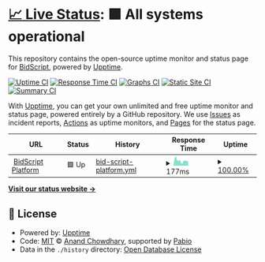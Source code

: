 # [📈 Live Status](https://bidscript.github.io/status-monitor): <!--live status--> **🟩 All systems operational**

This repository contains the open-source uptime monitor and status page for [BidScript](app.bidscript.co.uk/app), powered by [Upptime](https://github.com/upptime/upptime).

[![Uptime CI](https://github.com/bidscript/status-monitor/workflows/Uptime%20CI/badge.svg)](https://github.com/bidscript/status-monitor/actions?query=workflow%3A%22Uptime+CI%22)
[![Response Time CI](https://github.com/bidscript/status-monitor/workflows/Response%20Time%20CI/badge.svg)](https://github.com/bidscript/status-monitor/actions?query=workflow%3A%22Response+Time+CI%22)
[![Graphs CI](https://github.com/bidscript/status-monitor/workflows/Graphs%20CI/badge.svg)](https://github.com/bidscript/status-monitor/actions?query=workflow%3A%22Graphs+CI%22)
[![Static Site CI](https://github.com/bidscript/status-monitor/workflows/Static%20Site%20CI/badge.svg)](https://github.com/bidscript/status-monitor/actions?query=workflow%3A%22Static+Site+CI%22)
[![Summary CI](https://github.com/bidscript/status-monitor/workflows/Summary%20CI/badge.svg)](https://github.com/bidscript/status-monitor/actions?query=workflow%3A%22Summary+CI%22)

With [Upptime](https://upptime.js.org), you can get your own unlimited and free uptime monitor and status page, powered entirely by a GitHub repository. We use [Issues](https://github.com/bidscript/status-monitor/issues) as incident reports, [Actions](https://github.com/bidscript/status-monitor/actions) as uptime monitors, and [Pages](https://bidscript.github.io/status-monitor) for the status page.

<!--start: status pages-->
<!-- This summary is generated by Upptime (https://github.com/upptime/upptime) -->
<!-- Do not edit this manually, your changes will be overwritten -->
<!-- prettier-ignore -->
| URL | Status | History | Response Time | Uptime |
| --- | ------ | ------- | ------------- | ------ |
| <img alt="" src="https://icons.duckduckgo.com/ip3/app.bidscript.co.uk.ico" height="13"> [BidScript Platform](https://app.bidscript.co.uk/app) | 🟩 Up | [bid-script-platform.yml](https://github.com/BidScript/uptime/commits/HEAD/history/bid-script-platform.yml) | <details><summary><img alt="Response time graph" src="./graphs/bid-script-platform/response-time-week.png" height="20"> 177ms</summary><br><a href="https://bidscript.github.io/uptime/history/bid-script-platform"><img alt="Response time 177" src="https://img.shields.io/endpoint?url=https%3A%2F%2Fraw.githubusercontent.com%2FBidScript%2Fuptime%2FHEAD%2Fapi%2Fbid-script-platform%2Fresponse-time.json"></a><br><a href="https://bidscript.github.io/uptime/history/bid-script-platform"><img alt="24-hour response time 149" src="https://img.shields.io/endpoint?url=https%3A%2F%2Fraw.githubusercontent.com%2FBidScript%2Fuptime%2FHEAD%2Fapi%2Fbid-script-platform%2Fresponse-time-day.json"></a><br><a href="https://bidscript.github.io/uptime/history/bid-script-platform"><img alt="7-day response time 177" src="https://img.shields.io/endpoint?url=https%3A%2F%2Fraw.githubusercontent.com%2FBidScript%2Fuptime%2FHEAD%2Fapi%2Fbid-script-platform%2Fresponse-time-week.json"></a><br><a href="https://bidscript.github.io/uptime/history/bid-script-platform"><img alt="30-day response time 177" src="https://img.shields.io/endpoint?url=https%3A%2F%2Fraw.githubusercontent.com%2FBidScript%2Fuptime%2FHEAD%2Fapi%2Fbid-script-platform%2Fresponse-time-month.json"></a><br><a href="https://bidscript.github.io/uptime/history/bid-script-platform"><img alt="1-year response time 177" src="https://img.shields.io/endpoint?url=https%3A%2F%2Fraw.githubusercontent.com%2FBidScript%2Fuptime%2FHEAD%2Fapi%2Fbid-script-platform%2Fresponse-time-year.json"></a></details> | <details><summary><a href="https://bidscript.github.io/uptime/history/bid-script-platform">100.00%</a></summary><a href="https://bidscript.github.io/uptime/history/bid-script-platform"><img alt="All-time uptime 100.00%" src="https://img.shields.io/endpoint?url=https%3A%2F%2Fraw.githubusercontent.com%2FBidScript%2Fuptime%2FHEAD%2Fapi%2Fbid-script-platform%2Fuptime.json"></a><br><a href="https://bidscript.github.io/uptime/history/bid-script-platform"><img alt="24-hour uptime 100.00%" src="https://img.shields.io/endpoint?url=https%3A%2F%2Fraw.githubusercontent.com%2FBidScript%2Fuptime%2FHEAD%2Fapi%2Fbid-script-platform%2Fuptime-day.json"></a><br><a href="https://bidscript.github.io/uptime/history/bid-script-platform"><img alt="7-day uptime 100.00%" src="https://img.shields.io/endpoint?url=https%3A%2F%2Fraw.githubusercontent.com%2FBidScript%2Fuptime%2FHEAD%2Fapi%2Fbid-script-platform%2Fuptime-week.json"></a><br><a href="https://bidscript.github.io/uptime/history/bid-script-platform"><img alt="30-day uptime 100.00%" src="https://img.shields.io/endpoint?url=https%3A%2F%2Fraw.githubusercontent.com%2FBidScript%2Fuptime%2FHEAD%2Fapi%2Fbid-script-platform%2Fuptime-month.json"></a><br><a href="https://bidscript.github.io/uptime/history/bid-script-platform"><img alt="1-year uptime 100.00%" src="https://img.shields.io/endpoint?url=https%3A%2F%2Fraw.githubusercontent.com%2FBidScript%2Fuptime%2FHEAD%2Fapi%2Fbid-script-platform%2Fuptime-year.json"></a></details>

<!--end: status pages-->

[**Visit our status website →**](https://bidscript.github.io/status-monitor)

## 📄 License

- Powered by: [Upptime](https://github.com/upptime/upptime)
- Code: [MIT](./LICENSE) © [Anand Chowdhary](https://anandchowdhary.com), supported by [Pabio](https://pabio.com)
- Data in the `./history` directory: [Open Database License](https://opendatacommons.org/licenses/odbl/1-0/)
